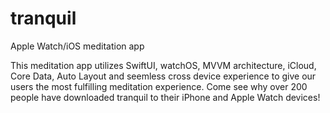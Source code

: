 # tranquil
Apple Watch/iOS meditation app


This meditation app utilizes SwiftUI, watchOS, MVVM architecture, iCloud, Core Data, Auto Layout and seemless 
cross device experience to give our users the most fulfilling meditation experience. Come see why over 200 people 
have downloaded tranquil to their iPhone and Apple Watch devices! 
